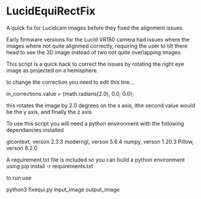 # LucidEquiRectFix
A quick fix for Lucidcam images before they fixed the alignment issues.


Early firmware versions for the Lucid VR180 camera had issues where the images where not quite alignmed correctly,
requiring the user to tilt there head to see the 3D image instead of two not quite overlapping images.

This script is a quick hack to correct the issues by rotating the right eye image as projected on a hemisphere.

to change the correction you need to edit this line...

in_corrections.value = (math.radians(2.0), 0.0, 0.0);

this rotates the image by 2.0 degrees on the x axis, ithe second value would be the y axis, and finally the z axis.

To use this script you will need a python environment with the following dependancies installed

glcontext, verson 2.3.3
moderngl, verson 5.6.4
numpy, verson 1.20.3
Pillow, verson 8.2.0

A requirement.txt file is included so you can build a python environment using
pip install -r requirements.txt  

 to run use

python3 fixequi.py input_image output_image 

